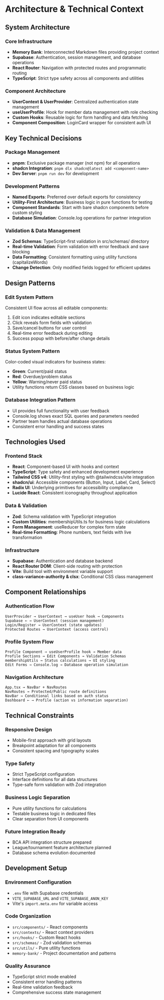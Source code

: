 # Architecture & Technical Context

## System Architecture

### Core Infrastructure
- **Memory Bank**: Interconnected Markdown files providing project context
- **Supabase**: Authentication, session management, and database operations
- **React Router**: Navigation with protected routes and programmatic routing
- **TypeScript**: Strict type safety across all components and utilities

### Component Architecture
- **UserContext & UserProvider**: Centralized authentication state management
- **useUserProfile**: Hook for member data management with role checking
- **Custom Hooks**: Reusable logic for form handling and data fetching
- **Component Composition**: LoginCard wrapper for consistent auth UI

## Key Technical Decisions

### **Package Management**
- **pnpm**: Exclusive package manager (not npm) for all operations
- **shadcn Integration**: `pnpm dlx shadcn@latest add <component-name>`
- **Dev Server**: `pnpm run dev` for development

### **Development Patterns**
- **Named Exports**: Preferred over default exports for consistency
- **Utility-First Architecture**: Business logic in pure functions for testing
- **Component Standards**: Start with bare shadcn components before custom styling
- **Database Simulation**: Console.log operations for partner integration

### **Validation & Data Management**
- **Zod Schemas**: TypeScript-first validation in src/schemas/ directory
- **Real-time Validation**: Form validation with error feedback and save blocking
- **Data Formatting**: Consistent formatting using utility functions (capitalizeWords)
- **Change Detection**: Only modified fields logged for efficient updates

## Design Patterns

### **Edit System Pattern**
Consistent UI flow across all editable components:
1. Edit icon indicates editable sections
2. Click reveals form fields with validation
3. Save/cancel buttons for user control
4. Real-time error feedback during editing
5. Success popup with before/after change details

### **Status System Pattern**
Color-coded visual indicators for business states:
- **Green**: Current/paid status
- **Red**: Overdue/problem status
- **Yellow**: Warning/never paid status
- Utility functions return CSS classes based on business logic

### **Database Integration Pattern**
- UI provides full functionality with user feedback
- Console.log shows exact SQL queries and parameters needed
- Partner team handles actual database operations
- Consistent error handling and success states

## Technologies Used

### **Frontend Stack**
- **React**: Component-based UI with hooks and context
- **TypeScript**: Type safety and enhanced development experience
- **Tailwind CSS v4**: Utility-first styling with @tailwindcss/vite integration
- **shadcn/ui**: Accessible components (Button, Input, Label, Card, Select)
- **Radix UI**: Underlying primitives for accessibility compliance
- **Lucide React**: Consistent iconography throughout application

### **Data & Validation**
- **Zod**: Schema validation with TypeScript integration
- **Custom Utilities**: membershipUtils.ts for business logic calculations
- **Form Management**: useReducer for complex form state
- **Real-time Formatting**: Phone numbers, text fields with live transformation

### **Infrastructure**
- **Supabase**: Authentication and database backend
- **React Router DOM**: Client-side routing with protection
- **Vite**: Build tool with environment variable support
- **class-variance-authority & clsx**: Conditional CSS class management

## Component Relationships

### **Authentication Flow**
```
UserProvider → UserContext → useUser hook → Components
Supabase ← → UserContext (session management)
Login/Register → UserContext (state updates)
Protected Routes → UserContext (access control)
```

### **Profile System Flow**
```
Profile Component → useUserProfile hook → Member data
Profile Sections → Edit Components → Validation Schemas
membershipUtils → Status calculations → UI styling
Edit Forms → Console.log → Database operation simulation
```

### **Navigation Architecture**
```
App.tsx → NavBar + NavRoutes
NavRoutes → Protected/Public route definitions
NavBar → Conditional links based on auth status
Dashboard ← → Profile (action vs information separation)
```

## Technical Constraints

### **Responsive Design**
- Mobile-first approach with grid layouts
- Breakpoint adaptation for all components
- Consistent spacing and typography scales

### **Type Safety**
- Strict TypeScript configuration
- Interface definitions for all data structures
- Type-safe form validation with Zod integration

### **Business Logic Separation**
- Pure utility functions for calculations
- Testable business logic in dedicated files
- Clear separation from UI components

### **Future Integration Ready**
- BCA API integration structure prepared
- League/tournament feature architecture planned
- Database schema evolution documented

## Development Setup

### **Environment Configuration**
- `.env` file with Supabase credentials
- `VITE_SUPABASE_URL` and `VITE_SUPABASE_ANON_KEY`
- Vite's `import.meta.env` for variable access

### **Code Organization**
- `src/components/` - React components
- `src/contexts/` - React context providers
- `src/hooks/` - Custom React hooks
- `src/schemas/` - Zod validation schemas
- `src/utils/` - Pure utility functions
- `memory-bank/` - Project documentation and patterns

### **Quality Assurance**
- TypeScript strict mode enabled
- Consistent error handling patterns
- Real-time validation feedback
- Comprehensive success state management